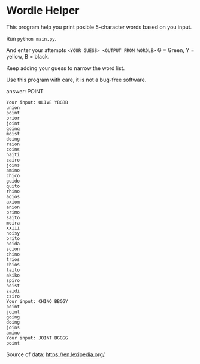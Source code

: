 # Wordle Helper

This program help you print posible 5-character words based on you input.

Run `python main.py`.

And enter your attempts `<YOUR GUESS> <OUTPUT FROM WORDLE>` G = Green, Y = yellow, B = black.

Keep adding your guess to narrow the word list.

Use this program with care, it is not a bug-free software.

answer: POINT

```
Your input: OLIVE YBGBB
union
point
prior
joint
going
moist
doing
raion
coins
haiti
cairo
joins
amino
chico
guido
quito
rhino
agios
axiom
anion
primo
saito
moira
xxiii
noisy
brito
noida
scion
chino
trios
chios
taito
akiko
spiro
hoist
zaidi
csiro
Your input: CHINO BBGGY
point
joint
going
doing
joins
amino
Your input: JOINT BGGGG
point
```

Source of data: https://en.lexipedia.org/